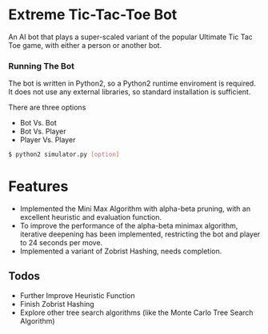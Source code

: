 # Extreme Tic-Tac-Toe Bot

An AI bot that plays a super-scaled variant of the popular Ultimate Tic Tac Toe game, with either a person or another bot.

### Running The Bot

The bot is written in Python2, so a Python2 runtime enviroment is required. It does not use any external libraries, so standard installation is sufficient. 

There are three options 
- Bot Vs. Bot
- Bot Vs. Player
- Player Vs. Player

```sh
$ python2 simulator.py [option]
```


# Features

  - Implemented the Mini Max Algorithm with alpha-beta pruning, with an excellent heuristic and evaluation function.
  - To improve the performance of the alpha-beta minimax algorithm, iterative deepening has been implemented, restricting the bot and player to 24 seconds per move.
  - Implemented a variant of Zobrist Hashing, needs completion.


## Todos

 - Further Improve Heuristic Function
 - Finish Zobrist Hashing
 - Explore other tree search algorithms (like the Monte Carlo Tree Search Algorithm)